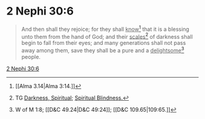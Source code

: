 # 2 Nephi 30:6

> And then shall they rejoice; for they shall <u>know</u>[^a] that it is a blessing unto them from the hand of God; and their <u>scales</u>[^b] of darkness shall begin to fall from their eyes; and many generations shall not pass away among them, save they shall be a pure and a <u>delightsome</u>[^c] people.

[2 Nephi 30:6](https://www.churchofjesuschrist.org/study/scriptures/bofm/2-ne/30?lang=eng&id=p6#p6)


[^a]: [[Alma 3.14|Alma 3:14.]]
[^b]: TG [Darkness, Spiritual](https://www.churchofjesuschrist.org/study/scriptures/tg/darkness-spiritual?lang=eng); [Spiritual Blindness.](https://www.churchofjesuschrist.org/study/scriptures/tg/spiritual-blindness?lang=eng)
[^c]: W of M 1:8; [[D&C 49.24|D&C 49:24]]; [[D&C 109.65|109:65.]]
